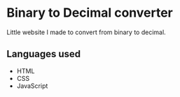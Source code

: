 # Binary to Decimal converter
Little website I made to convert from binary to decimal.


## Languages used  

- HTML
- CSS
- JavaScript
